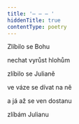 ```yaml
---
title: '– – – '
hiddenTitle: true
contentType: poetry
---
```


Zlíbilo se Bohu

nechat vyrůst hlohům

zlíbilo se Julianě

ve váze se dívat na ně

a já až se ven dostanu

zlíbám Julianu
